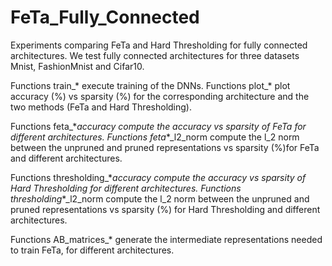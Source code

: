 # FeTa_Fully_Connected
Experiments comparing FeTa and Hard Thresholding for fully connected architectures. We test fully connected architectures for three datasets Mnist, FashionMnist and Cifar10. 

Functions train_\* execute training of the DNNs. 
Functions plot_\* plot accuracy (%) vs sparsity (%) for the corresponding architecture and the two methods (FeTa and Hard Thresholding).

Functions feta_\*_accuracy compute the accuracy vs sparsity of FeTa for different architectures.
Functions feta_\*_l2_norm compute the l_2 norm between the unpruned and pruned representations vs sparsity (%)for FeTa and different architectures.   

Functions thresholding_\*_accuracy compute the accuracy vs sparsity of Hard Thresholding for different architectures.
Functions thresholding_\*_l2_norm compute the l_2 norm between the unpruned and pruned representations vs sparsity (%) for Hard Thresholding and different architectures.   

Functions AB_matrices_\* generate the intermediate representations needed to train FeTa, for different architectures.

